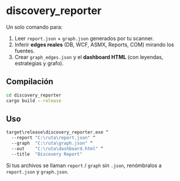 # discovery_reporter

Un solo comando para:
1) Leer `report.json` + `graph.json` generados por tu scanner.
2) Inferir **edges reales** (DB, WCF, ASMX, Reports, COM) mirando los fuentes.
3) Crear `graph_edges.json` y el **dashboard HTML** (con leyendas, estrategias y grafo).

## Compilación
```bat
cd discovery_reporter
cargo build --release
```

## Uso
```bat
target\release\discovery_reporter.exe ^
  --report "C:\ruta\report.json" ^
  --graph  "C:\ruta\graph.json" ^
  --out    "C:\ruta\dashboard.html" ^
  --title  "Discovery Report"
```
Si tus archivos se llaman `report` / `graph` sin `.json`, renómbralos a `report.json` y `graph.json`.
